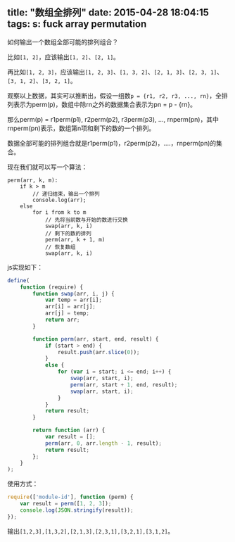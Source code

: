 title: "数组全排列"
date: 2015-04-28 18:04:15
tags:
s: fuck array permutation
---

如何输出一个数组全部可能的排列组合？

比如`[1, 2]`，应该输出`[1, 2]`、`[2, 1]`。

再比如`[1, 2, 3]`，应该输出`[1, 2, 3]`、`[1, 3, 2]`、`[2, 1, 3]`、`[2, 3, 1]`、`[3, 1, 2]`、`[3, 2, 1]`。

观察以上数据，其实可以推断出，假设一组数`p = {r1, r2, r3, ..., rn}`，全排列表示为perm(p)，数组中除rn之外的数据集合表示为pn = p - {rn}。

那么perm(p) = r1perm(p1), r2perm(p2), r3perm(p3), ..., rnperm(pn)，其中rnperm(pn)表示，数组第n项和剩下的数的一个排列。

数据全部可能的排列组合就是r1perm(p1)，r2perm(p2)，....，rnperm(pn)的集合。

<!-- more -->

现在我们就可以写一个算法：

```text
perm(arr, k, m):
    if k > m
        // 递归结束，输出一个排列
        console.log(arr);
    else
        for i from k to m
            // 先将当前数与开始的数进行交换
            swap(arr, k, i)
            // 剩下的数的排列
            perm(arr, k + 1, m)
            // 恢复数组
            swap(arr, k, i)
```

js实现如下：

```javascript
define(
    function (require) {
        function swap(arr, i, j) {
            var temp = arr[i];
            arr[i] = arr[j];
            arr[j] = temp;
            return arr;
        }

        function perm(arr, start, end, result) {
            if (start > end) {
                result.push(arr.slice(0));
            }
            else {
                for (var i = start; i <= end; i++) {
                    swap(arr, start, i);
                    perm(arr, start + 1, end, result);
                    swap(arr, start, i);
                }
            }
            return result;
        }

        return function (arr) {
            var result = [];
            perm(arr, 0, arr.length - 1, result);
            return result;
        };
    }
);

```

使用方式：

```javascript
require(['module-id'], function (perm) {
    var result = perm([1, 2, 3]);
    console.log(JSON.stringify(result));
});
```

输出`[1,2,3],[1,3,2],[2,1,3],[2,3,1],[3,2,1],[3,1,2]`。



